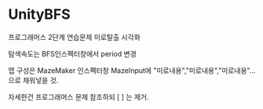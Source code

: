 # UnityBFS
프로그래머스 2단계 연습문제 미로탈출 시각화

탐색속도는 BFS인스펙터창에서 period 변경

맵 구성은 MazeMaker 인스펙터창 MazeInput에 "미로내용","미로내용","미로내용"... 으로 채워넣을 것.

자세한건 프로그래머스 문제 참조하되 [ ] 는 제거.